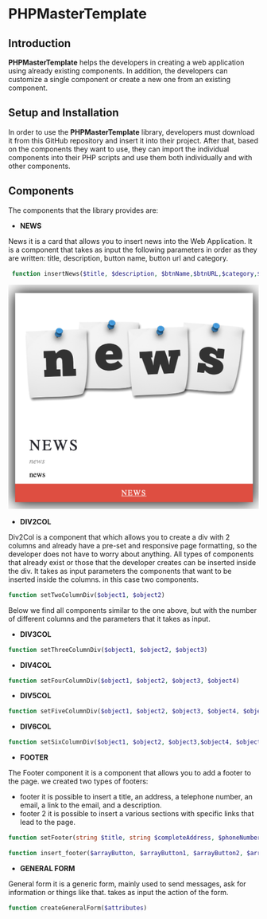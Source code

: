 # PHPMasterTemplate
## Introduction
**PHPMasterTemplate** helps the developers in creating a web application using already existing components. In addition, the developers can customize a single component or create a new one from an existing component.

## Setup and Installation
In order to use the **PHPMasterTemplate** library, developers must download it from this GitHub repository and insert it into their project. After that, based on the components they want to use, they can import the individual components into their PHP scripts and use them both individually and with other components.

## Components
The components that the library provides are:

- **NEWS** 

News it is a card that allows you to insert news into the Web Application. It is a component that takes as input the following parameters in order as they are written: title, description, button name, button url and category.

```PHP
 function insertNews($title, $description, $btnName,$btnURL,$category,$imgURL)
```
<p align="center">
<img width="518" src="docs/news.png">
</p>

- **DIV2COL**

Div2Col is a component that which allows you to create a div with 2 columns and already have a pre-set and responsive page formatting, so the developer does not have to worry about anything. All types of components that already exist or those that the developer creates can be inserted inside the div. It takes as input parameters the components that want to be inserted inside the columns. in this case two components.

```PHP
function setTwoColumnDiv($object1, $object2)
```
Below we find all components similar to the one above, but with the number of different columns and the parameters that it takes as input.

- **DIV3COL**

```PHP
function setThreeColumnDiv($object1, $object2, $object3)
```
- **DIV4COL**

```PHP
function setFourColumnDiv($object1, $object2, $object3, $object4)
```

- **DIV5COL**

```PHP
function setFiveColumnDiv($object1, $object2, $object3, $object4, $object5)
```

- **DIV6COL**
```PHP
function setSixColumnDiv($object1, $object2, $object3,$object4, $object5, $object6)
```

- **FOOTER**

The Footer component it is a component that allows you to add a footer to the page.
we created two types of footers:
   - footer it is possible to insert a title, an address, a telephone number, an email, a link to the email, and a         description.
   - footer 2 it is possible to insert a various sections with specific links that lead to the page.

```PHP
function setFooter(string $title, string $completeAddress, $phoneNumber, $email, $mailLink,$description)  
```
```PHP
function insert_footer($arrayButton, $arrayButton1, $arrayButton2, $arrayButton3, $arrayButton4)
```
  
- **GENERAL FORM**

General form it is a generic form, mainly used to send messages, ask for information or things like that. takes as input the action of the form.
```PHP
function createGeneralForm($attributes)
```
